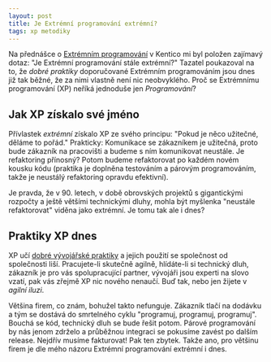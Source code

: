 ```yaml
---
layout: post
title: Je Extrémní programování extrémní?
tags: xp metodiky
---
```


Na přednášce o [Extrémním programování](/workshop-technicke-praktiky-ve-scrumu/) v Kentico mi byl položen
zajímavý dotaz: "Je Extrémní programování stále extrémní?"
Tazatel poukazoval na to, že *dobré praktiky* doporučované Extrémním
programováním jsou dnes již tak běžné, že za nimi vlastně není nic neobvyklého.
Proč se Extrémnímu programování (XP) neříká jednoduše jen *Programování*?

<!--more-->

## Jak XP získalo své jméno

Přívlastek *extrémní* získalo XP ze svého principu: "Pokud je něco užitečné,
děláme to pořád." Prakticky: Komunikace se zákazníkem je užitečná, proto
bude zákazník na pracovišti a budeme s ním komunikovat neustále. Je refaktoring
přínosný? Potom budeme refaktorovat po každém novém kousku kódu
(praktika je doplněna testováním
a párovým programováním, takže je neustálý refaktoring opravdu efektivní).

Je pravda, že v 90. letech, v době obrovských projektů s gigantickými
rozpočty a ještě většími technickými dluhy, mohla být myšlenka "neustále refaktorovat"
viděna jako extrémní. Je tomu tak ale i dnes?

## Praktiky XP dnes

XP učí [dobré vývojářské praktiky](/xp-jako-puzzle/) a jejich použití se společnost od společnosti liší.
Pracujete-li skutečně agilně, hlídáte-li si technický dluh, zákazník je pro vás spolupracující partner,
vývojáři jsou experti na slovo vzatí, pak vás zřejmě XP nic nového nenaučí.
Buď tak, nebo jen žijete v *agilní iluzi*.

Většina firem, co znám, bohužel takto nefunguje. Zákazník tlačí na dodávku a tým
se dostává do smrtelného cyklu "programuj, programuj, programuj". Bouchá se kód,
technický dluh se bude řešit potom. Párové programování by nás jenom zdrželo a
průběžnou integraci se pokusíme zavést po dalším release. Nejdřív musíme fakturovat!
Pak ten zbytek. Takže ano, pro většinu firem je dle mého názoru Extrémní programování
extrémní i dnes.
